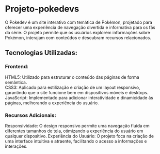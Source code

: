# Projeto-pokedevs

O Pokedev é um site interativo com temática de Pokémon, projetado para oferecer uma experiência de navegação divertida e informativa para os fãs da série. O projeto permite que os usuários explorem informações sobre Pokémon, interajam com conteúdos e descubram recursos relacionados.

## Tecnologias Utilizadas:
### Frontend:
HTML5: Utilizado para estruturar o conteúdo das páginas de forma semântica. <br>
CSS3: Aplicado para estilização e criação de um layout responsivo, garantindo que o site funcione bem em dispositivos móveis e desktops. <br>
JavaScript: Implementado para adicionar interatividade e dinamicidade às páginas, melhorando a experiência do usuário. <br>
### Recursos Adicionais:
Responsividade: O design responsivo permite uma navegação fluida em diferentes tamanhos de tela, otimizando a experiência do usuário em qualquer dispositivo.
Experiência do Usuário: O projeto foca na criação de uma interface intuitiva e atraente, facilitando o acesso a informações e interações.
